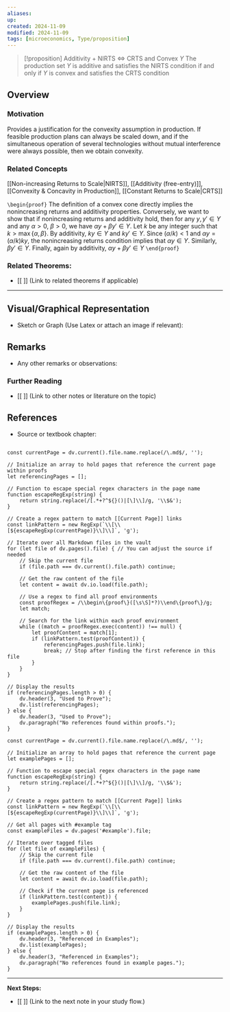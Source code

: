 ```yaml
---
aliases: 
up: 
created: 2024-11-09 
modified: 2024-11-09
tags: [microeconomics, Type/proposition]
---
```



>[!proposition] Additivity + NIRTS $\iff$ CRTS and Convex $Y$ 
>The production set $Y$ is additive and satisfies the NIRTS condition if and only if $Y$ is convex and satisfies the CRTS condition

## Overview

### Motivation 

Provides a justification for the convexity assumption in production. If feasible production plans can always be scaled down, and if the simultaneous operation of several technologies without mutual interference were always possible, then we obtain convexity. 

### Related Concepts
[[Non-increasing Returns to Scale|NIRTS]], [[Additivity (free-entry)]], [[Convexity & Concavity in Production]], [[Constant Returns to Scale|CRTS]] 

`\begin{proof}`
	The definition of a convex cone directly implies the nonincreasing returns and additivity properties. Conversely, we want to show that if nonincreasing returns and additivity hold, then for any $y, y' \in Y$ and any $\alpha> 0$, $\beta>0$, we have $\alpha y + \beta y' \in Y$. Let $k$ be any integer such that $k>\max \{ \alpha, \beta \}$. By additivity, $ky \in Y$ and $ky' \in Y$. Since $(\alpha / k)< 1$ and $\alpha y = (\alpha / k)ky$, the nonincreasing returns condition implies that $\alpha y \in Y$. Similarly, $\beta y' \in Y$. Finally, again by additivity, $\alpha y + \beta y' \in Y$
`\end{proof}`

### Related Theorems:
- [[ ]] (Link to related theorems if applicable)



---

## Visual/Graphical Representation
- Sketch or Graph (Use Latex or attach an image if relevant): 

## Remarks
- Any other remarks or observations:
  
### Further Reading
- [[ ]] (Link to other notes or literature on the topic)

## References
- Source or textbook chapter: 

```dataviewjs

const currentPage = dv.current().file.name.replace(/\.md$/, '');

// Initialize an array to hold pages that reference the current page within proofs
let referencingPages = [];

// Function to escape special regex characters in the page name
function escapeRegExp(string) {
    return string.replace(/[.*+?^${}()|[\]\\]/g, '\\$&');
}

// Create a regex pattern to match [[Current Page]] links
const linkPattern = new RegExp(`\\[\\[${escapeRegExp(currentPage)}\\]\\]`, 'g');

// Iterate over all Markdown files in the vault
for (let file of dv.pages().file) { // You can adjust the source if needed
    // Skip the current file
    if (file.path === dv.current().file.path) continue;

    // Get the raw content of the file
    let content = await dv.io.load(file.path);

    // Use a regex to find all proof environments
    const proofRegex = /\\begin\{proof\}([\s\S]*?)\\end\{proof\}/g;
    let match;

    // Search for the link within each proof environment
    while ((match = proofRegex.exec(content)) !== null) {
        let proofContent = match[1];
        if (linkPattern.test(proofContent)) {
            referencingPages.push(file.link);
            break; // Stop after finding the first reference in this file
        }
    }
}

// Display the results
if (referencingPages.length > 0) {
    dv.header(3, "Used to Prove");
    dv.list(referencingPages);
} else {
    dv.header(3, "Used to Prove");
    dv.paragraph("No references found within proofs.");
}
```

```dataviewjs
const currentPage = dv.current().file.name.replace(/\.md$/, '');

// Initialize an array to hold pages that reference the current page
let examplePages = [];

// Function to escape special regex characters in the page name
function escapeRegExp(string) {
    return string.replace(/[.*+?^${}()|[\]\\]/g, '\\$&');
}

// Create a regex pattern to match [[Current Page]] links
const linkPattern = new RegExp(`\\[\\[${escapeRegExp(currentPage)}\\]\\]`, 'g');

// Get all pages with #example tag
const exampleFiles = dv.pages('#example').file;

// Iterate over tagged files
for (let file of exampleFiles) {
    // Skip the current file
    if (file.path === dv.current().file.path) continue;

    // Get the raw content of the file
    let content = await dv.io.load(file.path);

    // Check if the current page is referenced
    if (linkPattern.test(content)) {
        examplePages.push(file.link);
    }
}

// Display the results
if (examplePages.length > 0) {
    dv.header(3, "Referenced in Examples");
    dv.list(examplePages);
} else {
    dv.header(3, "Referenced in Examples");
    dv.paragraph("No references found in example pages.");
}
```

---

**Next Steps:**
- [[ ]] (Link to the next note in your study flow.)

